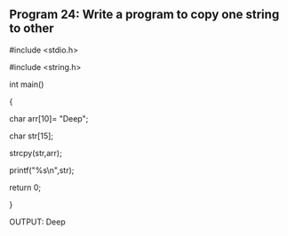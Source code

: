 ## Program 24: Write a program to copy one string to other
#include <stdio.h>

#include <string.h>

int main()

{

char arr[10]= "Deep";

char str[15];

strcpy(str,arr);

printf("%s\n",str);

return 0;

}

OUTPUT: Deep

